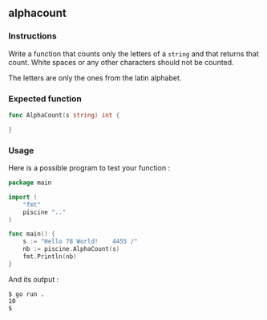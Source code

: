 ## alphacount

### Instructions

Write a function that counts only the letters of a `string` and that returns that count.
White spaces or any other characters should not be counted.

The letters are only the ones from the latin alphabet.

### Expected function

```go
func AlphaCount(s string) int {

}
```

### Usage

Here is a possible program to test your function :

```go
package main

import (
	"fmt"
	piscine ".."
)

func main() {
	s := "Hello 78 World!    4455 /"
	nb := piscine.AlphaCount(s)
	fmt.Println(nb)
}
```

And its output :

```console
$ go run .
10
$
```
